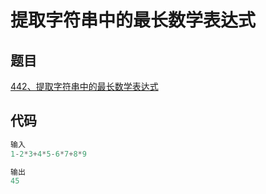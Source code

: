 # 提取字符串中的最长数学表达式

## 题目

[442、提取字符串中的最长数学表达式](https://zifusars2025.blog.csdn.net/article/details/135237683)

## 代码

```c++
输入
1-2*3+4*5-6*7+8*9

输出
45

```

